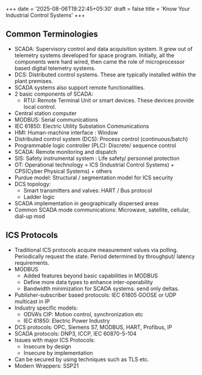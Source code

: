 +++
date = '2025-08-06T19:22:45+05:30'
draft = false
title = 'Know Your Industrial Control Systems'
+++
## Common Terminologies
- SCADA: Supervisory control and data acquisition system. It grew out of telemetry systems developed for space program. Initially, all the components were hard wired, then came the role of microprocessor based digital telemetry systems.
- DCS: Distributed control systems. These are typically installed within the plant premises.
- SCADA systems also support remote functionalities.
- 2 basic components of SCADA: 
  - RTU: Remote Terminal Unit or smart devices. These devices provide local control.
 - Central station computer
- MODBUS: Serial communications
- IEC 61850: Electric Utility Substation Communications
- HMI: Human-machine interface : Window
- Distributed control system (DCS): Process control (continuous/batch)
- Programmable logic controller (PLC): Discrete/ sequence control
- SCADA: Remote monitoring and dispatch
- SIS: Safety instrumental system : Life safety/ personnel protection
- OT: Operational technology = ICS (Industrial Control Systems) + CPS(Cyber Physical Systems) + others
- Purdue model: Structural / segmentation model for ICS security
- DCS topology:
  - Smart transmitters and valves: HART / Bus protocol
  - Ladder logic
- SCADA implementation in geographically dispersed areas
- Common SCADA mode communications: Microwave, satellite, cellular, dial-up mod

## ICS Protocols
- Traditional ICS protocols acquire measurement values via polling. Periodically request the state. Period determined by throughput/ latency requirements.
- MODBUS
  - Added features beyond basic capabilities in MODBUS
  - Define more data types to enhance inter-operability
  - Bandwidth minimization for SCADA systems: send only deltas.
- Publisher-subscriber based protocols: IEC 61805 GOOSE or UDP multicast in IP 
- Industry  specific models: 
  - ODVA’s CIP: Motion control, synchronization etc
  - IEC 61850: Electric Power Industry
- DCS protocols: OPC, Siemens S7, MODBUS, HART, Profibus, IP 
- SCADA protocols: DNP3, ICCP, IEC 60870-5-104
- Issues with major ICS Protocols:
  - Insecure by design
  - Insecure by implementation
- Can be secured by using techniques such as TLS etc.
- Modern Wrappers: SSP21

